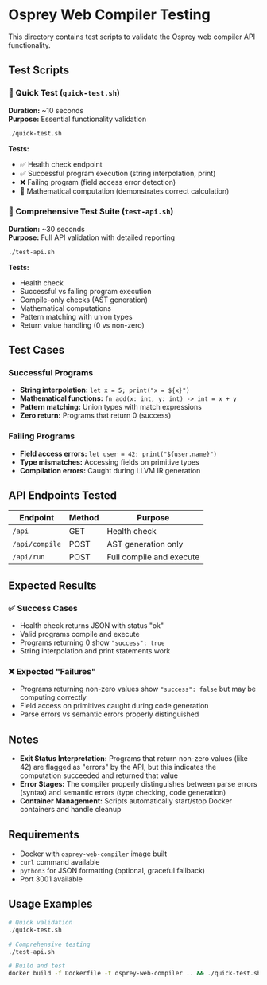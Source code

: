 # Osprey Web Compiler Testing

This directory contains test scripts to validate the Osprey web compiler API functionality.

## Test Scripts

### 🚀 Quick Test (`quick-test.sh`)
**Duration:** ~10 seconds  
**Purpose:** Essential functionality validation

```bash
./quick-test.sh
```

**Tests:**
- ✅ Health check endpoint
- ✅ Successful program execution (string interpolation, print)
- ❌ Failing program (field access error detection)
- 🧮 Mathematical computation (demonstrates correct calculation)

### 🧪 Comprehensive Test Suite (`test-api.sh`)
**Duration:** ~30 seconds  
**Purpose:** Full API validation with detailed reporting

```bash
./test-api.sh
```

**Tests:**
- Health check
- Successful vs failing program execution
- Compile-only checks (AST generation)
- Mathematical computations
- Pattern matching with union types
- Return value handling (0 vs non-zero)

## Test Cases

### Successful Programs
- **String interpolation:** `let x = 5; print("x = ${x}")`
- **Mathematical functions:** `fn add(x: int, y: int) -> int = x + y`
- **Pattern matching:** Union types with match expressions
- **Zero return:** Programs that return 0 (success)

### Failing Programs
- **Field access errors:** `let user = 42; print("${user.name}")`
- **Type mismatches:** Accessing fields on primitive types
- **Compilation errors:** Caught during LLVM IR generation

## API Endpoints Tested

| Endpoint | Method | Purpose |
|----------|--------|---------|
| `/api` | GET | Health check |
| `/api/compile` | POST | AST generation only |
| `/api/run` | POST | Full compile and execute |

## Expected Results

### ✅ Success Cases
- Health check returns JSON with status "ok"
- Valid programs compile and execute
- Programs returning 0 show `"success": true`
- String interpolation and print statements work

### ❌ Expected "Failures" 
- Programs returning non-zero values show `"success": false` but may be computing correctly
- Field access on primitives caught during code generation
- Parse errors vs semantic errors properly distinguished

## Notes

- **Exit Status Interpretation:** Programs that return non-zero values (like 42) are flagged as "errors" by the API, but this indicates the computation succeeded and returned that value
- **Error Stages:** The compiler properly distinguishes between parse errors (syntax) and semantic errors (type checking, code generation)
- **Container Management:** Scripts automatically start/stop Docker containers and handle cleanup

## Requirements

- Docker with `osprey-web-compiler` image built
- `curl` command available
- `python3` for JSON formatting (optional, graceful fallback)
- Port 3001 available

## Usage Examples

```bash
# Quick validation
./quick-test.sh

# Comprehensive testing
./test-api.sh

# Build and test
docker build -f Dockerfile -t osprey-web-compiler .. && ./quick-test.sh
``` 